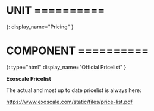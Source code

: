 # UNIT ==========
{:
  display_name="Pricing"
}

# COMPONENT ==========
{:
  type="html"
  display_name="Official Pricelist"
}

**Exoscale Pricelist** 

The actual and most up to date pricelist is always here:

<https://www.exoscale.com/static/files/price-list.pdf>
